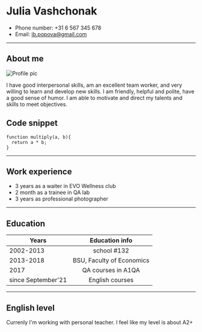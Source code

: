 # Julia Vashchonak

- Phone number: +31 6 567 345 678
- Email: ib.popova@gmail.com

---

## About me

![Profile pic](https://sun9-west.userapi.com/sun9-13/s/v1/if2/NBMaSLHOStuNJg9kn17UHAnMczIKRFgWoTLAut-o9LLdxrrAQYGA9w_JMcKrkZ_YXL1jAEIZTt2l1Yaiz2uks2v2.jpg?size=400x517&quality=96&crop=145,457,1155,1494&ava=1)

I have good interpersonal skills, am an excellent team worker, and very willing to learn and develop new skills. I am friendly, helpful and polite, have a good sense of humor.
I am able to motivate and direct my talents and skills to meet objectives.

## Code snippet

```
function multiply(a, b){
  return a * b;
}
```

---

## Work experience

- 3 years as a waiter in EVO Wellness club
- 2 month as a trainee in QA lab
- 3 years as professional photographer

---

## Education

| Years              |      Education info       |
| ------------------ | :-----------------------: |
| 2002-2013          |        school #132        |
| 2013-2018          | BSU, Faculty of Economics |
| 2017               |    QA courses in A1QA     |
| since September'21 |      English courses      |

---

## English level

Currenly I'm working with personal teacher. I feel like my level is about A2+
